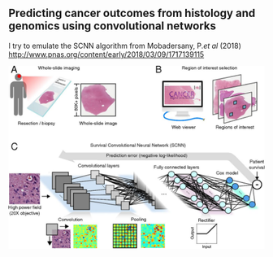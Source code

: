 ## Predicting cancer outcomes from histology and genomics using convolutional networks
I try to emulate the SCNN algorithm from Mobadersany, P.*et al* (2018)
<http://www.pnas.org/content/early/2018/03/09/1717139115>

![Alt text](./F1.large.jpg)

